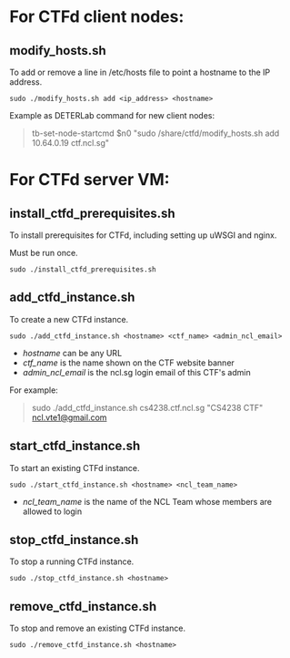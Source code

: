 # For CTFd client nodes:

## modify_hosts.sh

To add or remove a line in /etc/hosts file to point a hostname to the IP address.

```sudo ./modify_hosts.sh add <ip_address> <hostname>```

Example as DETERLab command for new client nodes:

> tb-set-node-startcmd $n0 "sudo /share/ctfd/modify_hosts.sh add 10.64.0.19 ctf.ncl.sg"

# For CTFd server VM:

## install_ctfd_prerequisites.sh

To install prerequisites for CTFd, including setting up uWSGI and nginx.

Must be run once.

```sudo ./install_ctfd_prerequisites.sh```

## add_ctfd_instance.sh

To create a new CTFd instance.

```sudo ./add_ctfd_instance.sh <hostname> <ctf_name> <admin_ncl_email>```

- *hostname* can be any URL
- *ctf_name* is the name shown on the CTF website banner
- *admin_ncl_email* is the ncl.sg login email of this CTF's admin

For example:

> sudo ./add_ctfd_instance.sh cs4238.ctf.ncl.sg "CS4238 CTF" ncl.vte1@gmail.com

## start_ctfd_instance.sh

To start an existing CTFd instance.

```sudo ./start_ctfd_instance.sh <hostname> <ncl_team_name>```

- *ncl_team_name* is the name of the NCL Team whose members are allowed to login

## stop_ctfd_instance.sh

To stop a running CTFd instance.

```sudo ./stop_ctfd_instance.sh <hostname>```

## remove_ctfd_instance.sh

To stop and remove an existing CTFd instance.

```sudo ./remove_ctfd_instance.sh <hostname>```
